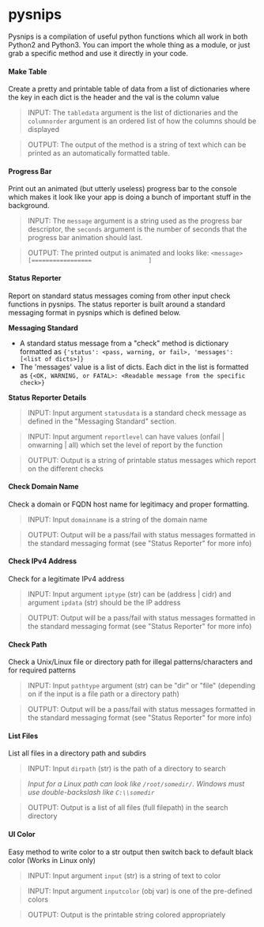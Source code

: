 # pysnips

Pysnips is a compilation of useful python functions which all work in both Python2 and Python3. You can import the whole thing as a module, or just grab a specific method and use it directly in your code.




#### Make Table
Create a pretty and printable table of data from a list of dictionaries where the key in each dict is the header and the val is the column value

>INPUT: The `tabledata` argument is the list of dictionaries and the `columnorder` argument is an ordered list of how the columns should be displayed

>OUTPUT: The output of the method is a string of text which can be printed as an automatically formatted table.



#### Progress Bar
Print out an animated (but utterly useless) progress bar to the console which makes it look like your app is doing a bunch of important stuff in the background.

>INPUT: The `message` argument is a string used as the progress bar descriptor, the `seconds` argument is the number of seconds that the progress bar animation should last.

>OUTPUT: The printed output is animated and looks like: `<message>    [=================                ]`



#### Status Reporter
Report on standard status messages coming from other input check functions in pysnips. The status reporter is built around a standard messaging format in pysnips which is defined below.

**Messaging Standard**
* A standard status message from a "check" method is dictionary formatted as `{'status': <pass, warning, or fail>, 'messages': [<list of dicts>]}`
* The 'messages' value is a list of dicts. Each dict in the list is formatted as `{<OK, WARNING, or FATAL>: <Readable message from the specific check>}`

**Status Reporter Details**

>INPUT: Input argument `statusdata` is a standard check message as defined in the "Messaging Standard" section.

>INPUT: Input argument `reportlevel` can have values (onfail | onwarning | all) which set the level of report by the function

>OUTPUT: Output is a string of printable status messages which report on the different checks



#### Check Domain Name
Check a domain or FQDN host name for legitimacy and proper formatting.
>INPUT: Input `domainname` is a string of the domain name

>OUTPUT: Output will be a pass/fail with status messages formatted in the standard messaging format (see "Status Reporter" for more info)



#### Check IPv4 Address
Check for a legitimate IPv4 address
>INPUT: Input argument `iptype` (str) can be (address | cidr) and argument `ipdata` (str) should be the IP address

>OUTPUT: Output will be a pass/fail with status messages formatted in the standard messaging format (see "Status Reporter" for more info)



#### Check Path
Check a Unix/Linux file or directory path for illegal patterns/characters and for required patterns
>INPUT: Input `pathtype` argument (str) can be "dir" or "file" (depending on if the input is a file path or a directory path)

>OUTPUT: Output will be a pass/fail with status messages formatted in the standard messaging format (see "Status Reporter" for more info)



#### List Files
List all files in a directory path and subdirs
>INPUT: Input `dirpath` (str) is the path of a directory to search

>*Input for a Linux path can look like `/root/somedir/`. Windows must use double-backslash like `C:\\somedir`*

>OUTPUT: Output is a list of all files (full filepath) in the search directory



#### UI Color
Easy method to write color to a str output then switch back to default black color (Works in Linux only)
>INPUT: Input argument `input` (str) is a string of text to color

>INPUT: Input argument `inputcolor` (obj var) is one of the pre-defined colors

>OUTPUT: Output is the printable string colored appropriately